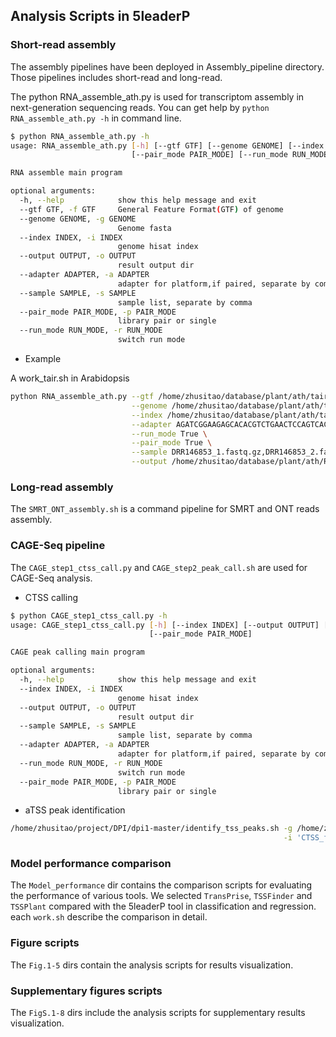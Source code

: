 ## Analysis Scripts in 5leaderP

### Short-read assembly 
The assembly pipelines have been deployed in Assembly_pipeline directory. Those pipelines includes short-read and long-read.

The python RNA_assemble_ath.py is used for transcriptom assembly in next-generation sequencing reads.
You can get help by `python RNA_assemble_ath.py -h` in command line.
```bash
$ python RNA_assemble_ath.py -h 
usage: RNA_assemble_ath.py [-h] [--gtf GTF] [--genome GENOME] [--index INDEX] [--output OUTPUT] [--adapter ADAPTER] [--sample SAMPLE]
                           [--pair_mode PAIR_MODE] [--run_mode RUN_MODE]

RNA assemble main program

optional arguments:
  -h, --help            show this help message and exit
  --gtf GTF, -f GTF     General Feature Format(GTF) of genome
  --genome GENOME, -g GENOME
                        Genome fasta
  --index INDEX, -i INDEX
                        genome hisat index
  --output OUTPUT, -o OUTPUT
                        result output dir
  --adapter ADAPTER, -a ADAPTER
                        adapter for platform,if paired, separate by comma
  --sample SAMPLE, -s SAMPLE
                        sample list, separate by comma
  --pair_mode PAIR_MODE, -p PAIR_MODE
                        library pair or single
  --run_mode RUN_MODE, -r RUN_MODE
                        switch run mode
```
- Example

A work_tair.sh in Arabidopsis
```bash
python RNA_assemble_ath.py --gtf /home/zhusitao/database/plant/ath/tair10/araport11.gff \
                           --genome /home/zhusitao/database/plant/ath/tair10/hisat2_index/TAIR10.fa \
                           --index /home/zhusitao/database/plant/ath/tair10/hisat2_index/TAIR10 \
                           --adapter AGATCGGAAGAGCACACGTCTGAACTCCAGTCAC,AGATCGGAAGAGCGTCGTGTAGGGAAAGAGTGTA \
                           --run_mode True \
                           --pair_mode True \
                           --sample DRR146853_1.fastq.gz,DRR146853_2.fastq.gz \
                           --output /home/zhusitao/database/plant/ath/RNA/Dzjx/pysradb_downloads_leaves/DRP004486/DRX137645/assemble  
```

### Long-read assembly

The `SMRT_ONT_assembly.sh` is a command pipeline for SMRT and ONT reads assembly.



### CAGE-Seq pipeline
The `CAGE_step1_ctss_call.py` and  `CAGE_step2_peak_call.sh` are used for CAGE-Seq analysis.

- CTSS calling 
```bash
$ python CAGE_step1_ctss_call.py -h 
usage: CAGE_step1_ctss_call.py [-h] [--index INDEX] [--output OUTPUT] [--sample SAMPLE] [--adapter ADAPTER] [--run_mode RUN_MODE]
                               [--pair_mode PAIR_MODE]

CAGE peak calling main program

optional arguments:
  -h, --help            show this help message and exit
  --index INDEX, -i INDEX
                        genome hisat index
  --output OUTPUT, -o OUTPUT
                        result output dir
  --sample SAMPLE, -s SAMPLE
                        sample list, separate by comma
  --adapter ADAPTER, -a ADAPTER
                        adapter for platform,if paired, separate by comma
  --run_mode RUN_MODE, -r RUN_MODE
                        switch run mode
  --pair_mode PAIR_MODE, -p PAIR_MODE
                        library pair or single
```

- aTSS peak identification
```bash
/home/zhusitao/project/DPI/dpi1-master/identify_tss_peaks.sh -g /home/zhusitao/project/DPI/01.ath/CTSS_for_DPI/chrom.sizes \
                                                             -i 'CTSS_for_DPI/*.ctss.gz' -d N -o CTSS_22samples_v2
```
### Model performance comparison
The `Model_performance` dir contains the comparison scripts for evaluating the performance of various tools.
We selected `TransPrise`, `TSSFinder` and `TSSPlant` compared with the 5leaderP tool in classification and regression.
each `work.sh` describe the comparison in detail.

### Figure scripts
The `Fig.1-5` dirs contain the analysis scripts for results visualization.

### Supplementary figures scripts
The `FigS.1-8` dirs include the analysis scripts for supplementary results visualization.

